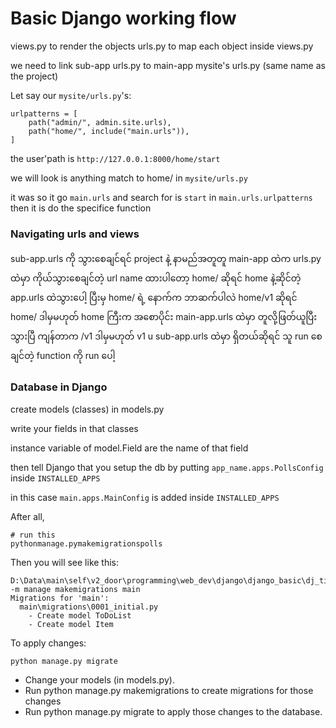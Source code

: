 # Basic Django working flow

views.py to render the objects
urls.py to map each object inside views.py

we need to link sub-app urls.py to main-app mysite's urls.py (same name as the project)

Let say
our `mysite/urls.py`'s:

```
urlpatterns = [
    path("admin/", admin.site.urls),
    path("home/", include("main.urls")),
]
```

the user'path is `http://127.0.0.1:8000/home/start`

we will look is anything match to home/ in `mysite/urls.py`

it was so it go `main.urls` and search for is  `start` in `main.urls.urlpatterns` then it is do the specifice function

### Navigating urls and views

sub-app.urls ကို သွားစေချင်ရင် project နဲ့ နာမည်အတူတူ main-app ထဲက urls.py ထဲမှာ ကိုယ်သွားစေချင်တဲ့ url name ထားပါတော့ home/ ဆိုရင် home နဲ့ဆိုင်တဲ့ app.urls ထဲသွားပေါ့ ပြီးမှ home/ ရဲ့ နောက်က ဘာဆက်ပါလဲ home/v1 ဆိုရင် home/ ဒါမှမဟုတ် home ကြီးက အစောပိုင်း main-app.urls ထဲမှာ တူလို့ဖြတ်ယူပြီးသွားပြီ ကျန်တာက /v1 ဒါမှမဟုတ် v1 u sub-app.urls ထဲမှာ ရှိတယ်ဆိုရင် သူ run စေချင်တဲ့ function ကို run ပေါ့

### Database in Django

create models (classes) in models.py

write your fields in that classes

instance variable of model.Field are the name of that field

then tell Django that you setup the db by putting `app_name.apps.PollsConfig` inside `INSTALLED_APPS`

in this case `main.apps.MainConfig` is added inside `INSTALLED_APPS`

After all,

```
# run this
pythonmanage.pymakemigrationspolls
```

Then you will see like this:

```
D:\Data\main\self\v2_door\programming\web_dev\django\django_basic\dj_tim_beginner\mysite>python -m manage makemigrations main
Migrations for 'main':
  main\migrations\0001_initial.py
    - Create model ToDoList
    - Create model Item
```

To apply changes:

```
python manage.py migrate
```

* Change your models (in models.py).
* Run python manage.py makemigrations to create migrations for those changes
* Run python manage.py migrate to apply those changes to the database.
